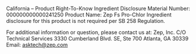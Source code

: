  
 
 
California – Product Right-To-Know Ingredient Disclosure 
Material Number: 000000000000241250 
Product Name: Zep Fs Pro-Chlor 
Ingredient disclosure for this product is not required per SB 258 Regulation. 
 
For additional information or question, please contact us at: 
Zep, Inc. 
C/O Technical Services 
3330 Cumberland Blvd. SE, Ste 700 
Atlanta, GA 30339 
Email: asktech@zep.com 
 
 
 
 
